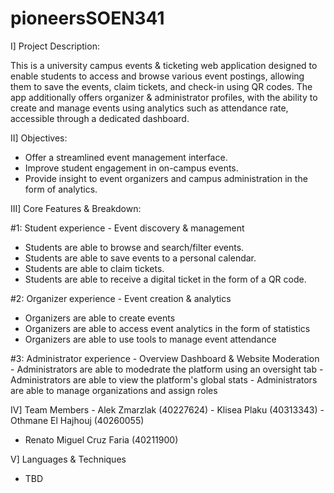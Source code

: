 # pioneersSOEN341

  I] Project Description:

This is a university campus events & ticketing web application designed to enable students to access and browse various event postings, allowing them to save the events, claim tickets,
and check-in using QR codes. The app additionally offers organizer & administrator profiles, with the ability to create and manage events using analytics such as attendance rate, accessible through a
dedicated dashboard.

 II] Objectives:

- Offer a streamlined event management interface.
- Improve student engagement in on-campus events.
- Provide insight to event organizers and campus administration in the form of analytics. 


III] Core Features & Breakdown:

#1: Student experience - Event discovery & management
   - Students are able to browse and search/filter events.
   - Students are able to save events to a personal calendar.
   - Students are able to claim tickets.
   - Students are able to receive a digital ticket in the form of a QR code.

#2: Organizer experience - Event creation & analytics
   - Organizers are able to create events
   - Organizers are able to access event analytics in the form of statistics
   - Organizers are able to use tools to manage event attendance 

#3: Administrator experience - Overview Dashboard & Website Moderation
	- Administrators are able to modedrate the platform using an oversight tab
	- Administrators are able to view the platform's global stats
	- Administrators are able to manage organizations and assign roles
	
IV] Team Members
	- Alek Zmarzlak (40227624)
	- Klisea Plaku (40313343)
	- Othmane El Hajhouj (40260055)
  - Renato Miguel Cruz Faria (40211900)

V] Languages & Techniques
  - TBD
    
